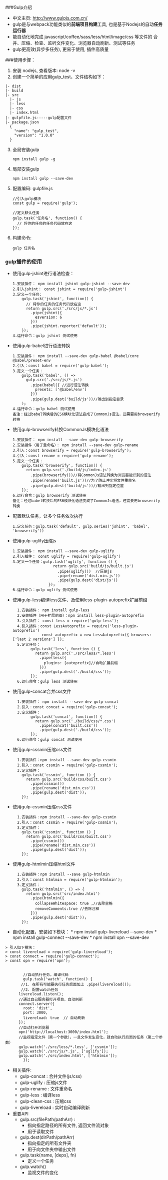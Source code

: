 ###Gulp介绍
  * 中文主页: http://www.gulpjs.com.cn/
  * gulp是与webpack功能类似的**前端项目构建**工具, 也是基于Nodejs的自动**任务运行器**
  * 能自动化地完成 javascript/coffee/sass/less/html/image/css 等文件的
    合并、压缩、检查、监听文件变化、浏览器自动刷新、测试等任务
  * gulp更高效(异步多任务), 更易于使用, 插件高质量

###使用步骤：
1. 安装 nodejs, 查看版本: node -v
2. 创建一个简单的应用gulp_test，文件结构如下：
  ```
  |- dist
  |- build
  |- src
    |- js
    |- less
    |- css
    |- index.html
  |- gulpfile.js-----gulp配置文件
  |- package.json
    {
      "name": "gulp_test",
      "version": "1.0.0"
    } 
  ```
3. 全局安装gulp
	```
	npm install gulp -g
    ```
4. 局部安装gulp
    ```
    npm install gulp --save-dev
    ```
5. 配置编码: gulpfile.js
    ```
    //引入gulp模块
	const gulp = require('gulp');
	
	//定义默认任务
	gulp.task('任务名', function() {
	  // 将你的任务的任务代码放在这
	});
    ```
6. 构建命令: 
    ```
    gulp 任务名
    ```

### gulp插件的使用
  * 使用gulp-jshint进行语法检查：
  
		1.安装插件： npm install jshint gulp-jshint --save-dev
		2.引入jshint： const jshint = require('gulp-jshint')
		3.定义一个任务:
			gulp.task('jshint', function() {
			  // 将你的任务的任务代码放在这
			  return gulp.src('./src/js/*.js')
			    .pipe(jshint({
			      esversion: 6
			    }))
			    .pipe(jshint.reporter('default'));
			});
		4.运行命令：gulp jshint 测试使用

  * 使用gulp-babel进行语法转换
	
		1.安装插件： npm install --save-dev gulp-babel @babel/core @babel/preset-env
		2.引入：const babel = require('gulp-babel');
		3.定义一个任务：
			gulp.task('babel', () =>
			  gulp.src('./src/js/*.js')
			    .pipe(babel({ //进行语法转换
			      presets: ['@babel/env']
			    }))
			    .pipe(gulp.dest('build/js'))//输出到指定目录
			);
		4.运行命令：gulp babel 测试使用
		备注：经过babel转换后的ES6模块化语法变成了CommonJs语法，还需要用browserify转换

  * 使用gulp-browserify转换CommonJs模块化语法
	
		1.安装插件： npm install --save-dev gulp-browserify
		2.安装插件（用于重命名）： npm install --save-dev gulp-rename
		3.引入：const browserify = require('gulp-browserify');
		4.引入：const rename = require('gulp-rename');
		5.定义一个任务：
			gulp.task('browserify', function() {
			  return gulp.src('./build/js/index.js')
			    .pipe(browserify())//将CommonJs语法转换为浏览器能识别的语法
			    .pipe(rename('built.js'))//为了防止冲突将文件重命名
			    .pipe(gulp.dest('build/js'))//输出到指定位置
			});
		6.运行命令：gulp browserify 测试使用
		备注：经过babel转换后的ES6模块化语法变成了CommonJs语法，还需要用browserify转换

  * 配置默认任务，让多个任务依次执行
	
		1.定义任务：gulp.task('default', gulp.series('jshint', 'babel', 'browserify'))

  * 使用gulp-uglify压缩js
	
		1.安装插件： npm install --save-dev gulp-uglify
		2.引入插件： const uglify = require('gulp-uglify')
		3.定义一个任务：gulp.task('uglify', function () {
						  return gulp.src('build/js/built.js')
						    .pipe(uglify())  //压缩js
						    .pipe(rename('dist.min.js'))
						    .pipe(gulp.dest('dist/js'))
						});
		6.运行命令：gulp uglify 测试使用

  * 使用gulp-less编译less文件、及使用less-plugin-autoprefix扩展前缀

		  1.安装插件： npm install gulp-less 
		  2.安装插件（用于扩展前缀）：npm install less-plugin-autoprefix
		  3.引入插件： const less = require('gulp-less');
		  4.引入插件：const LessAutoprefix = require('less-plugin-autoprefix')
					 const autoprefix = new LessAutoprefix({ browsers: ['last 2 versions'] });
		  5.定义任务：
				gulp.task('less', function () {
				  return gulp.src('./src/less/*.less')
				    .pipe(less({
				      plugins: [autoprefix]//自动扩展前缀
				    }))
				    .pipe(gulp.dest('./build/css'));
				});
		  6.运行命令：gulp less 测试使用

  * 使用gulp-concat合并css文件

		  1.安装插件： npm install --save-dev gulp-concat
		  2.引入：const concat = require('gulp-concat');
		  3.定义插件：
				gulp.task('concat', function() {
				  return gulp.src('./build/css/*.css')
				    .pipe(concat('built.css'))
				    .pipe(gulp.dest('./build/css'));
				});
		  6.运行命令：gulp concat 测试使用

  * 使用gulp-cssmin压缩css文件

		  1.安装插件：npm install --save-dev gulp-cssmin
		  2.引入：const cssmin = require('gulp-cssmin');
		  3.定义插件：
			gulp.task('cssmin', function () {
			  return gulp.src('build/css/built.css')
			    .pipe(cssmin())
			    .pipe(rename('dist.min.css'))
			    .pipe(gulp.dest('dist'));
			});

  * 使用gulp-cssmin压缩css文件

		  1.安装插件：npm install --save-dev gulp-cssmin
		  2.引入：const cssmin = require('gulp-cssmin');
		  3.定义插件：
			gulp.task('cssmin', function () {
			  return gulp.src('build/css/built.css')
			    .pipe(cssmin())
			    .pipe(rename('dist.min.css'))
			    .pipe(gulp.dest('dist'));
			});
			  
  * 使用gulp-htmlmin压缩html文件

		  1.安装插件：npm install --save gulp-htmlmin
		  2.引入：const htmlmin = require('gulp-htmlmin');
		  3.定义插件：
			gulp.task('htmlmin', () => {
			  return gulp.src('src/index.html')
			    .pipe(htmlmin({
			      collapseWhitespace: true ,//去除空格
			      removeComments:true //去除注释
			    }))
			    .pipe(gulp.dest('dist'));
			});
		

   * 自动化配置，安装如下模块：
    * npm install gulp-livereload --save-dev
    * npm install gulp-connect --save-dev
    * npm install opn --save-dev
  
   	> 引入如下模块：
   	> const livereload = require('gulp-livereload');
   	> const connect = require('gulp-connect');
	> const opn = require('opn');


			//自动执行任务，编译代码
			gulp.task('watch', function() {
		   //1. 在所有可能要执行任务后面加上 .pipe(livereload());
		   //2. 配置watch任务
		  livereload.listen();
		  //通过自己服务器打开项目，自动刷新
		  connect.server({
		    root: 'dist',
		    port: 3000,
		    livereload: true  // 自动刷新
		  });
		  //自动打开浏览器
		  opn('http://localhost:3000/index.html');
		  //监视指定文件（第一个参数），一旦文件发生变化，就自动执行后面的任务（第二个参数）
		  gulp.watch('./src/less/*.less', ['cssmin']);
		  gulp.watch('./src/js/*.js', ['uglify']);
		  gulp.watch('./src/index.html', ['htmlmin']);
			});	

  * 相关插件:
    * gulp-concat : 合并文件(js/css)
    * gulp-uglify : 压缩js文件
    * gulp-rename : 文件重命名
    * gulp-less : 编译less
    * gulp-clean-css : 压缩css
    * gulp-livereload : 实时自动编译刷新
  * 重要API
    * gulp.src(filePath/pathArr) : 
      * 指向指定路径的所有文件, 返回文件流对象
      * 用于读取文件
    * gulp.dest(dirPath/pathArr)
      * 指向指定的所有文件夹
      * 用于向文件夹中输出文件
    * gulp.task(name, [deps], fn) 
      * 定义一个任务
    * gulp.watch() 
      * 监视文件的变化

